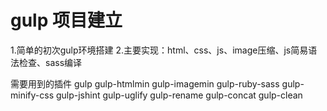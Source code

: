 gulp 项目建立
====
1.简单的初次gulp环境搭建
2.主要实现：html、css、js、image压缩、js简易语法检查、sass编译

需要用到的插件
gulp gulp-htmlmin gulp-imagemin gulp-ruby-sass gulp-minify-css gulp-jshint gulp-uglify gulp-rename gulp-concat gulp-clean
